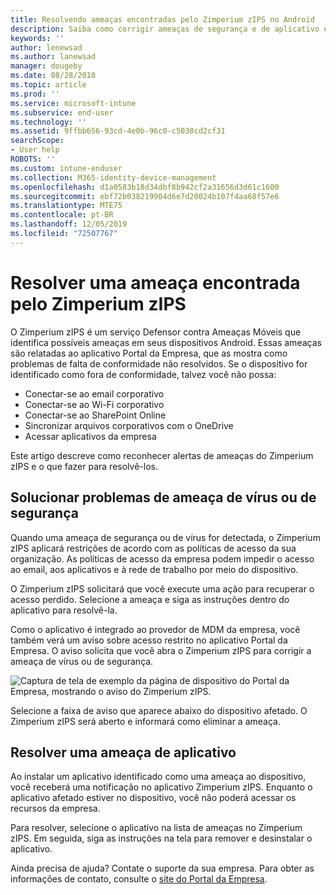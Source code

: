 ```yaml
---
title: Resolvendo ameaças encontradas pelo Zimperium zIPS no Android
description: Saiba como corrigir ameaças de segurança e de aplicativo encontradas em seu dispositivo Android.
keywords: ''
author: lenewsad
ms.author: lanewsad
manager: dougeby
ms.date: 08/28/2018
ms.topic: article
ms.prod: ''
ms.service: microsoft-intune
ms.subservice: end-user
ms.technology: ''
ms.assetid: 9ffbb656-93cd-4e0b-96c0-c5038cd2cf31
searchScope:
- User help
ROBOTS: ''
ms.custom: intune-enduser
ms.collection: M365-identity-device-management
ms.openlocfilehash: d1a0583b18d34dbf8b942cf2a31656d3d61c1600
ms.sourcegitcommit: ebf72b038219904d6e7d20024b107f4aa68f57e6
ms.translationtype: MTE75
ms.contentlocale: pt-BR
ms.lasthandoff: 12/05/2019
ms.locfileid: "72507767"
---
```

# <a name="resolve-a-threat-found-by-zimperium-zips"></a>Resolver uma ameaça encontrada pelo Zimperium zIPS

O Zimperium zIPS é um serviço Defensor contra Ameaças Móveis que identifica possíveis ameaças em seus dispositivos Android. Essas ameaças são relatadas ao aplicativo Portal da Empresa, que as mostra como problemas de falta de conformidade não resolvidos. Se o dispositivo for identificado como fora de conformidade, talvez você não possa:

* Conectar-se ao email corporativo
* Conectar-se ao Wi-Fi corporativo
* Conectar-se ao SharePoint Online
* Sincronizar arquivos corporativos com o OneDrive
* Acessar aplicativos da empresa

Este artigo descreve como reconhecer alertas de ameaças do Zimperium zIPS e o que fazer para resolvê-los. 

## <a name="troubleshoot-virus-or-security-threat"></a>Solucionar problemas de ameaça de vírus ou de segurança  
Quando uma ameaça de segurança ou de vírus for detectada, o Zimperium zIPS aplicará restrições de acordo com as políticas de acesso da sua organização. As políticas de acesso da empresa podem impedir o acesso ao email, aos aplicativos e à rede de trabalho por meio do dispositivo.  

O Zimperium zIPS solicitará que você execute uma ação para recuperar o acesso perdido. Selecione a ameaça e siga as instruções dentro do aplicativo para resolvê-la.

Como o aplicativo é integrado ao provedor de MDM da empresa, você também verá um aviso sobre acesso restrito no aplicativo Portal da Empresa. O aviso solicita que você abra o Zimperium zIPS para corrigir a ameaça de vírus ou de segurança.  

  ![Captura de tela de exemplo da página de dispositivo do Portal da Empresa, mostrando o aviso do Zimperium zIPS.](./media/CP-lookout-virus-banner-1808.png)  

Selecione a faixa de aviso que aparece abaixo do dispositivo afetado. O Zimperium zIPS será aberto e informará como eliminar a ameaça.  

## <a name="resolve-an-app-threat"></a>Resolver uma ameaça de aplicativo

Ao instalar um aplicativo identificado como uma ameaça ao dispositivo, você receberá uma notificação no aplicativo Zimperium zIPS. Enquanto o aplicativo afetado estiver no dispositivo, você não poderá acessar os recursos da empresa.  

Para resolver, selecione o aplicativo na lista de ameaças no Zimperium zIPS. Em seguida, siga as instruções na tela para remover e desinstalar o aplicativo.    

Ainda precisa de ajuda? Contate o suporte da sua empresa. Para obter as informações de contato, consulte o [site do Portal da Empresa](https://go.microsoft.com/fwlink/?linkid=2010980). 

